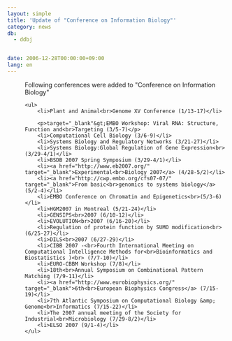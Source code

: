 ```yaml
---
layout: simple
title: 'Update of "Conference on Information Biology"'
category: news
db:
  - ddbj


date: 2006-12-28T00:00:00+09:00
lang: en
---
```


<dd>Following conferences were added to "Conference on Information Biology"
<dd>

    <ul>
        <li>Plant and Animal<br>Genome XV Conference (1/13-17)</li>

        <p>target="_blank"&gt;EMBO Workshop: Viral RNA: Structure, Function and<br>Targeting (3/5-7)</p>
        <li>Computational Cell Biology (3/6-9)</li>
        <li>Systems Biology and Regulatory Networks (3/21-27)</li>
        <li>Systems Biology:Global Regulation of Gene Expression<br>(3/29-4/1)</li>
        <li>BSDB 2007 Spring Symposium (3/29-4/1)</li>
        <li><a href="http://www.eb2007.org/" target="_blank">Experimental<br>Biology 2007</a> (4/28-5/2)</li>
        <li><a href="http://cwp.embo.org/cfs07-07/" target="_blank">From basic<br>genomics to systems biology</a> (5/2-4)</li>
        <li>EMBO Conference on Chromatin and Epigenetics<br>(5/3-6)</li>
        <li>HGM2007 in Montreal (5/21-24)</li>
        <li>GENSIPS<br>2007 (6/10-12)</li>
        <li>EVOLUTION<br>2007 (6/16-20)</li>
        <li>Regulation of protein function by SUMO modification<br>(6/25-27)</li>
        <li>DILS<br>2007 (6/27-29)</li>
        <li>CIBB 2007 -<br>Fourth International Meeting on Computational Intelligence Methods for<br>Bioinformatics and Biostatistics )<br> (7/7-10)</li>
        <li>EURO-CBBM Workshop (7/8)</li>
        <li>18th<br>Annual Symposium on Combinational Pattern Matching (7/9-11)</li>
        <li><a href="http://www.eurobiophysics.org/" target="_blank">6th<br>European Biophysics Congress</a> (7/15-19)</li>
        <li>7th Atlantic Symposium on Computational Biology &amp; Genome<br>Informatics (7/15-22)</li>
        <li>The 2007 annual meeting of the Society for Industrial<br>Microbiology (7/29-8/2)</li>
        <li>ELSO 2007 (9/1-4)</li>
    </ul>
</dd>
</dd>

